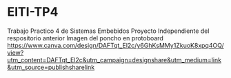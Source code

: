 # EITI-TP4
Trabajo Practico 4 de Sistemas Embebidos
Proyecto Independiente del respositorio anterior
Imagen del poncho en protoboard
https://www.canva.com/design/DAFTqt_El2c/y6GhKsMMy1ZkuoK8xpq4OQ/view?utm_content=DAFTqt_El2c&utm_campaign=designshare&utm_medium=link&utm_source=publishsharelink